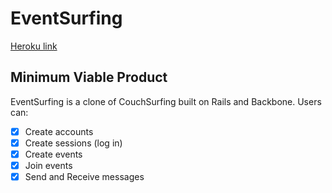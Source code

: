# EventSurfing

[Heroku link][heroku]

[heroku]: http://event-surfing.com/

## Minimum Viable Product
EventSurfing is a clone of CouchSurfing built on Rails and Backbone. Users can:

<!-- This is a Markdown checklist. Use it to keep track of your progress! -->

- [x] Create accounts
- [x] Create sessions (log in)
- [x] Create events
- [x] Join events
- [x] Send and Receive messages
